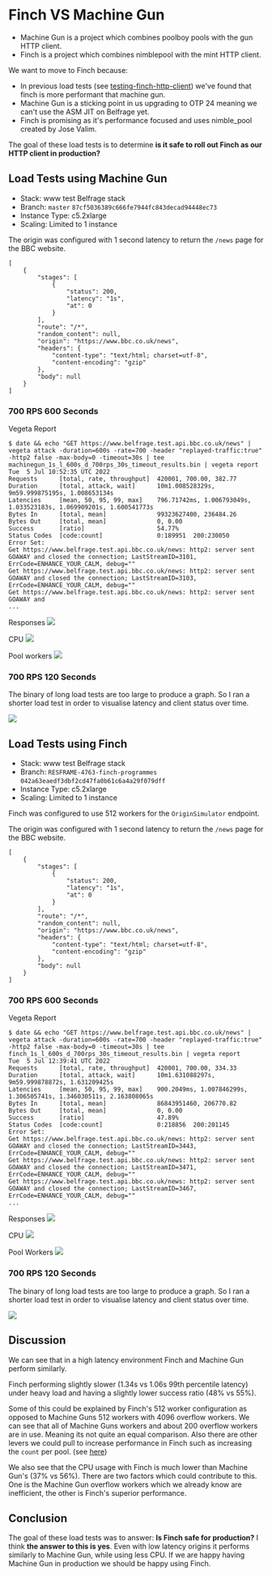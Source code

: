 # Finch VS Machine Gun
- Machine Gun is a project which combines poolboy pools with the gun HTTP client.
- Finch is a project which combines nimblepool with the mint HTTP client.

We want to move to Finch because:
- In previous load tests (see [testing-finch-http-client](./2021-09-20-testing-finch-http-client.md)) we've found that finch is more performant that machine gun.
- Machine Gun is a sticking point in us upgrading to OTP 24 meaning we can't use the ASM JIT on Belfrage yet.
- Finch is promising as it's performance focused and uses nimble_pool created by Jose Valim.

The goal of these load tests is to determine **is it safe to roll out Finch as our HTTP client in production?**

## Load Tests using Machine Gun
- Stack: www test Belfrage stack
- Branch:  `master` `87cf5036389c666fe7944fc843decad94448ec73`
- Instance Type: c5.2xlarge
- Scaling: Limited to 1 instance

The origin was configured with 1 second latency to return the `/news` page for the BBC website.
```
[
    {
        "stages": [
            {
                "status": 200,
                "latency": "1s",
                "at": 0
            }
        ],
        "route": "/*",
        "random_content": null,
        "origin": "https://www.bbc.co.uk/news",
        "headers": {
            "content-type": "text/html; charset=utf-8",
            "content-encoding": "gzip"
        },
        "body": null
    }
]
```

###  700 RPS 600 Seconds
Vegeta Report
```
$ date && echo "GET https://www.belfrage.test.api.bbc.co.uk/news" | vegeta attack -duration=600s -rate=700 -header "replayed-traffic:true" -http2 false -max-body=0 -timeout=30s | tee machinegun_1s_l_600s_d_700rps_30s_timeout_results.bin | vegeta report
Tue  5 Jul 10:52:35 UTC 2022
Requests      [total, rate, throughput]  420001, 700.00, 382.77
Duration      [total, attack, wait]      10m1.008528329s, 9m59.999875195s, 1.008653134s
Latencies     [mean, 50, 95, 99, max]    796.71742ms, 1.006793049s, 1.033523183s, 1.069909201s, 1.600541773s
Bytes In      [total, mean]              99323627400, 236484.26
Bytes Out     [total, mean]              0, 0.00
Success       [ratio]                    54.77%
Status Codes  [code:count]               0:189951  200:230050
Error Set:
Get https://www.belfrage.test.api.bbc.co.uk/news: http2: server sent GOAWAY and closed the connection; LastStreamID=3101, ErrCode=ENHANCE_YOUR_CALM, debug=""
Get https://www.belfrage.test.api.bbc.co.uk/news: http2: server sent GOAWAY and closed the connection; LastStreamID=3103, ErrCode=ENHANCE_YOUR_CALM, debug=""
Get https://www.belfrage.test.api.bbc.co.uk/news: http2: server sent GOAWAY and
...
```


Responses
![](./img/2022-07-05-finch-vs-machinegun/machinegun_600s_700rps_reponses.png)

CPU
![](./img/2022-07-05-finch-vs-machinegun/machinegun_600s_700rps_cpu.png)

Pool workers
![](./img/2022-07-05-finch-vs-machinegun/machinegun_600s_700rps_workers.png)

### 700 RPS 120 Seconds
The binary of long load tests are too large to produce a graph. So I ran a shorter load test in order to visualise latency and client status over time.

![](./img/2022-07-05-finch-vs-machinegun/machinegun_1s_l_120s_d_700rps_30s_timeout_results_plot.png)


## Load Tests using Finch 
- Stack: www test Belfrage stack
- Branch:  `RESFRAME-4763-finch-programmes` `042a63eaedf3dbf2cd47fa0b61c6a4a29f079dff`
- Instance Type: c5.2xlarge
- Scaling: Limited to 1 instance

Finch was configured to use 512 workers for the `OriginSimulator` endpoint.

The origin was configured with 1 second latency to return the `/news` page for the BBC website.
```
[
    {
        "stages": [
            {
                "status": 200,
                "latency": "1s",
                "at": 0
            }
        ],
        "route": "/*",
        "random_content": null,
        "origin": "https://www.bbc.co.uk/news",
        "headers": {
            "content-type": "text/html; charset=utf-8",
            "content-encoding": "gzip"
        },
        "body": null
    }
]
```

###  700 RPS 600 Seconds
Vegeta Report
```
$ date && echo "GET https://www.belfrage.test.api.bbc.co.uk/news" | vegeta attack -duration=600s -rate=700 -header "replayed-traffic:true" -http2 false -max-body=0 -timeout=30s | tee finch_1s_l_600s_d_700rps_30s_timeout_results.bin | vegeta report
Tue  5 Jul 12:39:41 UTC 2022
Requests      [total, rate, throughput]  420001, 700.00, 334.33
Duration      [total, attack, wait]      10m1.631088297s, 9m59.999878872s, 1.631209425s
Latencies     [mean, 50, 95, 99, max]    900.2049ms, 1.007846299s, 1.306505741s, 1.346030511s, 2.163808065s
Bytes In      [total, mean]              86843951460, 206770.82
Bytes Out     [total, mean]              0, 0.00
Success       [ratio]                    47.89%
Status Codes  [code:count]               0:218856  200:201145
Error Set:
Get https://www.belfrage.test.api.bbc.co.uk/news: http2: server sent GOAWAY and closed the connection; LastStreamID=3443, ErrCode=ENHANCE_YOUR_CALM, debug=""
Get https://www.belfrage.test.api.bbc.co.uk/news: http2: server sent GOAWAY and closed the connection; LastStreamID=3471, ErrCode=ENHANCE_YOUR_CALM, debug=""
Get https://www.belfrage.test.api.bbc.co.uk/news: http2: server sent GOAWAY and closed the connection; LastStreamID=3467, ErrCode=ENHANCE_YOUR_CALM, debug=""
...
```


Responses
![](./img/2022-07-05-finch-vs-machinegun/finch_600s_700rps_responses.png)

CPU
![](./img/2022-07-05-finch-vs-machinegun/finch_600s_700rps_cpu.png)

Pool Workers
![](./img/2022-07-05-finch-vs-machinegun/finch_600s_700rps_workers.png)

### 700 RPS 120 Seconds
The binary of long load tests are too large to produce a graph. So I ran a shorter load test in order to visualise latency and client status over time.

![](./img/2022-07-05-finch-vs-machinegun/finch_1s_l_120s_d_700rps_30s_timeout_results_plot.png)



## Discussion
We can see that in a high latency environment Finch and Machine Gun perform similarly.

Finch performing slightly slower (1.34s vs 1.06s 99th percentile latency) under heavy load and having a slightly lower success ratio (48% vs 55%).

Some of this could be explained by Finch's 512 worker configuration as opposed to Machine Guns 512 workers with 4096 overflow workers. We can see that all of Machine Guns workers and about 200 overflow workers are in use. Meaning its not quite an equal comparison. Also there are other levers we could pull to increase performance in Finch such as increasing the `count` per pool. (see [here](https://github.com/bbc/belfrage/pull/1484))

We also see that the CPU usage with Finch is much lower than Machine Gun's (37% vs 56%). There are two factors which could contribute to this. One is the Machine Gun overflow workers which we already know are inefficient, the other is Finch's superior performance.

## Conclusion
The goal of these load tests was to answer: **Is Finch safe for production?** I think **the answer to this is yes**. Even with low latency origins it performs similarly to Machine Gun, while using less CPU. If we are happy having Machine Gun in production we should be happy using Finch. 




